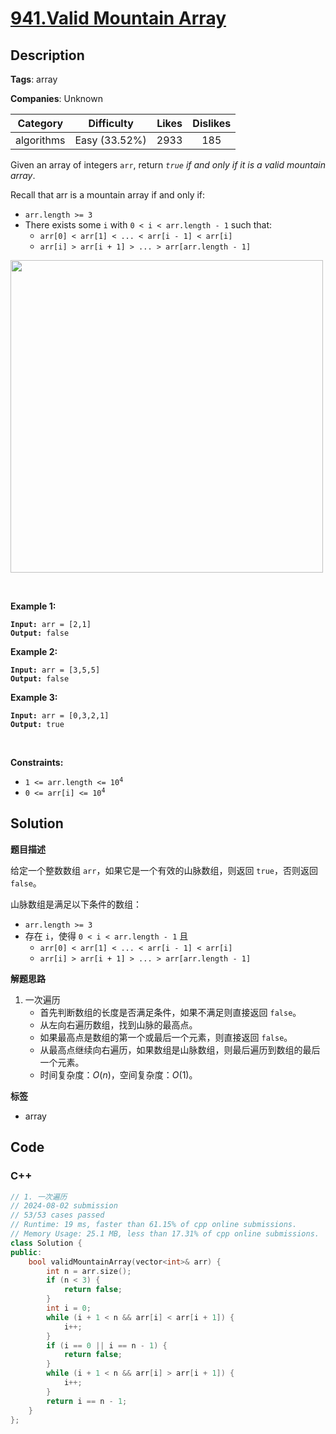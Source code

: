 # [941.Valid Mountain Array](https://leetcode.com/problems/valid-mountain-array/description/)

## Description

**Tags**: array

**Companies**: Unknown

|  Category  |  Difficulty   | Likes | Dislikes |
| :--------: | :-----------: | :---: | :------: |
| algorithms | Easy (33.52%) | 2933  |   185    |

<p>Given an array of integers <code>arr</code>, return <em><code>true</code> if and only if it is a valid mountain array</em>.</p>
<p>Recall that arr is a mountain array if and only if:</p>
<ul>
  <li><code>arr.length &gt;= 3</code></li>
  <li>There exists some <code>i</code> with <code>0 &lt; i &lt; arr.length - 1</code> such that:
  <ul>
    <li><code>arr[0] &lt; arr[1] &lt; ... &lt; arr[i - 1] &lt; arr[i] </code></li>
    <li><code>arr[i] &gt; arr[i + 1] &gt; ... &gt; arr[arr.length - 1]</code></li>
  </ul>
  </li>
</ul>
<img src="https://assets.leetcode.com/uploads/2019/10/20/hint_valid_mountain_array.png" width="500" />
<p>&nbsp;</p>
<p><strong class="example">Example 1:</strong></p>
<pre><code><strong>Input:</strong> arr = [2,1]
<strong>Output:</strong> false</code></pre><p><strong class="example">Example 2:</strong></p>
<pre><code><strong>Input:</strong> arr = [3,5,5]
<strong>Output:</strong> false</code></pre><p><strong class="example">Example 3:</strong></p>
<pre><code><strong>Input:</strong> arr = [0,3,2,1]
<strong>Output:</strong> true</code></pre>
<p>&nbsp;</p>
<p><strong>Constraints:</strong></p>
<ul>
  <li><code>1 &lt;= arr.length &lt;= 10<sup>4</sup></code></li>
  <li><code>0 &lt;= arr[i] &lt;= 10<sup>4</sup></code></li>
</ul>

## Solution

**题目描述**

给定一个整数数组 `arr`，如果它是一个有效的山脉数组，则返回 `true`，否则返回 `false`。

山脉数组是满足以下条件的数组：

- `arr.length >= 3`
- 存在 `i`，使得 `0 < i < arr.length - 1` 且
  - `arr[0] < arr[1] < ... < arr[i - 1] < arr[i]`
  - `arr[i] > arr[i + 1] > ... > arr[arr.length - 1]`

**解题思路**

1. 一次遍历
   - 首先判断数组的长度是否满足条件，如果不满足则直接返回 `false`。
   - 从左向右遍历数组，找到山脉的最高点。
   - 如果最高点是数组的第一个或最后一个元素，则直接返回 `false`。
   - 从最高点继续向右遍历，如果数组是山脉数组，则最后遍历到数组的最后一个元素。
   - 时间复杂度：$O(n)$，空间复杂度：$O(1)$。

**标签**

- array

<!-- code start -->
## Code

### C++

```cpp
// 1. 一次遍历
// 2024-08-02 submission
// 53/53 cases passed
// Runtime: 19 ms, faster than 61.15% of cpp online submissions.
// Memory Usage: 25.1 MB, less than 17.31% of cpp online submissions.
class Solution {
public:
    bool validMountainArray(vector<int>& arr) {
        int n = arr.size();
        if (n < 3) {
            return false;
        }
        int i = 0;
        while (i + 1 < n && arr[i] < arr[i + 1]) {
            i++;
        }
        if (i == 0 || i == n - 1) {
            return false;
        }
        while (i + 1 < n && arr[i] > arr[i + 1]) {
            i++;
        }
        return i == n - 1;
    }
};
```

<!-- code end -->
